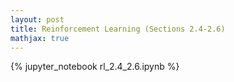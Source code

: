 ```yaml
---
layout: post
title: Reinforcement Learning (Sections 2.4-2.6)
mathjax: true
---
```


{% jupyter_notebook rl_2.4_2.6.ipynb %}
